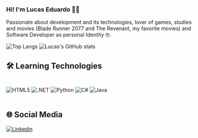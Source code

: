 ### Hi! I'm Lucas Eduardo 🙋‍♂️

Passionate about development and its technologies, lover of games, studies and movies (Blade Runner 2077 and The Revenant, my favorite movies) and Software Developer as personal Identity 🤓. 

![Top Langs](https://github-readme-stats.vercel.app/api/top-langs/?username=LucasEdu07&hide_progress=false&theme=dark) ![Lucas's GitHub stats](https://github-readme-stats.vercel.app/api?username=LucasEdu07&show_icons=true&theme=dark)

## 🛠 Learning Technologies
<div style="display: inline_block"><br/>
  <img align="center" alt="HTML5" src="https://img.shields.io/badge/HTML5-E34F26?style=for-the-badge&logo=html5&logoColor=white" />
  <img align="center" alt=".NET" src="https://img.shields.io/badge/.NET-5C2D91?style=for-the-badge&logo=.net&logoColor=white" />
  <img align="center" alt="Python" src="https://img.shields.io/badge/Python-3776AB?style=for-the-badge&logo=python&logoColor=white" />
  <img align="center" alt="C#" src="https://img.shields.io/badge/C%23-239120?style=for-the-badge&logo=c-sharp&logoColor=white" />
  <img align="center" alt="Java" src="https://img.shields.io/badge/Java-ED8B00?style=for-the-badge&logo=openjdk&logoColor=white" />
</div><br/>

## 🌐 Social Media
[![Linkedin](https://img.shields.io/badge/LinkedIn-0077B5?style=for-the-badge&logo=linkedin&logoColor=white)](https://www.linkedin.com/in/lucas-souza-a67a52165/)
